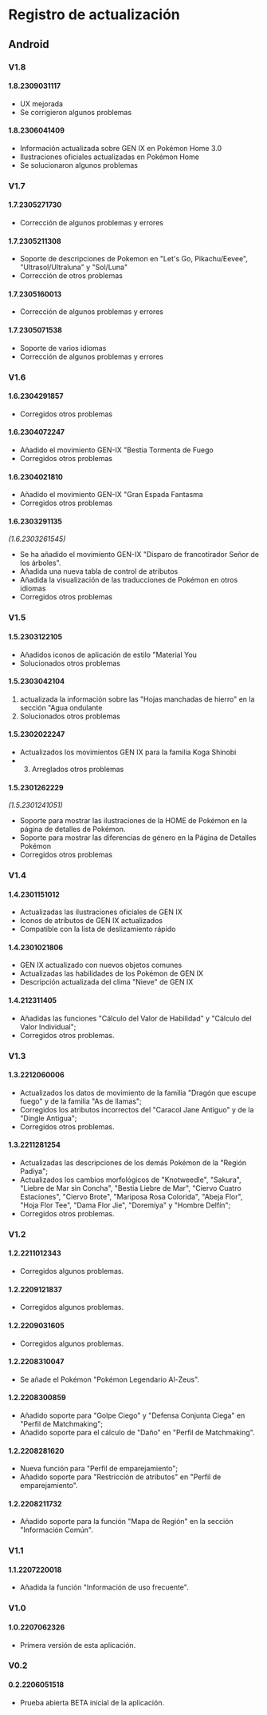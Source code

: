 # Registro de actualización
## Android
### V1.8
#### 1.8.2309031117
- UX mejorada
- Se corrigieron algunos problemas
#### 1.8.2306041409
- Información actualizada sobre GEN IX en Pokémon Home 3.0
- Ilustraciones oficiales actualizadas en Pokémon Home
- Se solucionaron algunos problemas

### V1.7
#### 1.7.2305271730
- Corrección de algunos problemas y errores
#### 1.7.2305211308
- Soporte de descripciones de Pokemon en "Let's Go, Pikachu/Eevee", "Ultrasol/Ultraluna" y "Sol/Luna"
- Corrección de otros problemas
#### 1.7.2305160013
- Corrección de algunos problemas y errores
#### 1.7.2305071538
- Soporte de varios idiomas
- Corrección de algunos problemas y errores
### V1.6
#### 1.6.2304291857
- Corregidos otros problemas
#### 1.6.2304072247
- Añadido el movimiento GEN-IX "Bestia Tormenta de Fuego
- Corregidos otros problemas
#### 1.6.2304021810
- Añadido el movimiento GEN-IX "Gran Espada Fantasma
- Corregidos otros problemas
#### 1.6.2303291135
_(1.6.2303261545)_
- Se ha añadido el movimiento GEN-IX "Disparo de francotirador Señor de los árboles".
- Añadida una nueva tabla de control de atributos
- Añadida la visualización de las traducciones de Pokémon en otros idiomas
- Corregidos otros problemas

### V1.5

#### 1.5.2303122105
- Añadidos iconos de aplicación de estilo "Material You
- Solucionados otros problemas

#### 1.5.2303042104
1. actualizada la información sobre las "Hojas manchadas de hierro" en la sección "Agua ondulante
2. Solucionados otros problemas
#### 1.5.2302022247
- Actualizados los movimientos GEN IX para la familia Koga Shinobi
- 3. Arreglados otros problemas
#### 1.5.2301262229
_(1.5.2301241051)_
- Soporte para mostrar las ilustraciones de la HOME de Pokémon en la página de detalles de Pokémon.
- Soporte para mostrar las diferencias de género en la Página de Detalles Pokémon
- Corregidos otros problemas
### V1.4
#### 1.4.2301151012
- Actualizadas las ilustraciones oficiales de GEN IX
- Iconos de atributos de GEN IX actualizados
- Compatible con la lista de deslizamiento rápido
#### 1.4.2301021806
- GEN IX actualizado con nuevos objetos comunes
- Actualizadas las habilidades de los Pokémon de GEN IX
- Descripción actualizada del clima "Nieve" de GEN IX
#### 1.4.212311405
- Añadidas las funciones "Cálculo del Valor de Habilidad" y "Cálculo del Valor Individual";
- Corregidos otros problemas.
### V1.3
#### 1.3.2212060006
- Actualizados los datos de movimiento de la familia "Dragón que escupe fuego" y de la familia "As de llamas";
- Corregidos los atributos incorrectos del "Caracol Jane Antiguo" y de la "Dingle Antigua";
- Corregidos otros problemas.
#### 1.3.2211281254
- Actualizadas las descripciones de los demás Pokémon de la "Región Padiya";
- Actualizados los cambios morfológicos de "Knotweedle", "Sakura", "Liebre de Mar sin Concha", "Bestia Liebre de Mar", "Ciervo Cuatro Estaciones", "Ciervo Brote", "Mariposa Rosa Colorida", "Abeja Flor", "Hoja Flor Tee", "Dama Flor Jie", "Doremiya" y "Hombre Delfín";
- Corregidos otros problemas.
### V1.2
#### 1.2.2211012343
- Corregidos algunos problemas.
#### 1.2.2209121837
- Corregidos algunos problemas.
#### 1.2.2209031605
- Corregidos algunos problemas.
#### 1.2.2208310047
- Se añade el Pokémon "Pokémon Legendario Al-Zeus".
#### 1.2.2208300859
- Añadido soporte para "Golpe Ciego" y "Defensa Conjunta Ciega" en "Perfil de Matchmaking";
- Añadido soporte para el cálculo de "Daño" en "Perfil de Matchmaking".
#### 1.2.2208281620 
- Nueva función para "Perfil de emparejamiento";
- Añadido soporte para "Restricción de atributos" en "Perfil de emparejamiento".
#### 1.2.2208211732
- Añadido soporte para la función "Mapa de Región" en la sección "Información Común".
### V1.1
#### 1.1.2207220018
- Añadida la función "Información de uso frecuente".
### V1.0
#### 1.0.2207062326
- Primera versión de esta aplicación.
### V0.2
#### 0.2.2206051518
- Prueba abierta BETA inicial de la aplicación.
